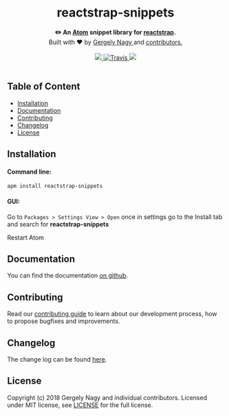 
<h1 align="center">reactstrap-snippets</h1>

<div align="center">
  <strong>✏️ An <a href="https://atom.io/">Atom</a> snippet library for <a href="https://github.com/reactstrap/reactstrap">reactstrap</a>.</strong>
</div>

<div align="center">
    Built with ❤︎ by <a href="https://www.linkedin.com/in/gergely-nagy-9a8198117/">Gergely Nagy </a> and <a href="https://github.com/gergely-nagy/reactstrap-snippets/graphs/contributors"> contributors. </a>
</div>

<br />

<div align="center">
  <!-- Issues -->
  <a href="https://github.com/gergely-nagy/reactstrap-snippets/issues">
    <img src="https://img.shields.io/github/issues/gergely-nagy/reactstrap-snippets.svg" />
  </a>
  <!-- Travis build -->
  <a href="https://travis-ci.org/gergely-nagy/reactstrap-snippets/">
    <img src="https://img.shields.io/travis/gergely-nagy/reactstrap-snippets.svg" alt="Travis" />
  </a>
  <!-- License-->
  <a href="https://www.npmjs.com/package/react-pricing-table">
    <img src="https://img.shields.io/github/license/gergely-nagy/reactstrap-snippets.svg" />
  </a>
</div>
<br />

## Table of Content
- [Installation](#installation)
- [Documentation](#documentation)
- [Contributing](#contributing)
- [Changelog](#changelog)
- [License](#license)

## Installation
#### Command line:
    apm install reactstrap-snippets
#### GUI:
Go to `Packages > Settings View > Open` once in settings go to the Install tab and search for **reactstrap-snippets**

Restart Atom

## Documentation
You can find the documentation [on github](https://github.com/gergely-nagy/reactstrap-snippets/blob/master/docs/DOCUMENTATION.md).
## Contributing
Read our [contributing guide](https://github.com/gergely-nagy/reactstrap-snippets/blob/master/CONTRIBUTING.md) to learn about our development process, how to propose bugfixes and improvements.
## Changelog
The change log can be found [here](https://github.com/gergely-nagy/reactstrap-snippets/blob/master/CHANGELOG.md).
## License

Copyright (c) 2018 Gergely Nagy and individual contributors. Licensed under MIT license, see [LICENSE](LICENSE) for the full license.
